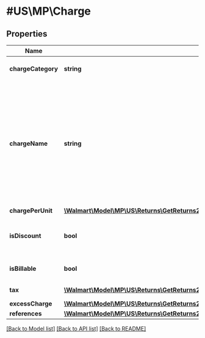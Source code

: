 # #US\MP\Charge

## Properties

Name | Type | Description | Notes
------------ | ------------- | ------------- | -------------
**chargeCategory** | **string** | The category type. (e.g., 'PRODUCT' or 'FEE') | [optional]
**chargeName** | **string** | If chargeType is PRODUCT, chargeName is ItemPrice. If chargeType is PRODUCT and includes a chargeName as SubscriptionDiscount, these are subscription orders with a discount. If chargeType is SHIPPING, chargeName is Shipping | [optional]
**chargePerUnit** | [**\Walmart\Model\MP\US\Returns\GetReturns200ResponseReturnOrdersInnerTotalRefundAmount**](GetReturns200ResponseReturnOrdersInnerTotalRefundAmount.md) |  | [optional]
**isDiscount** | **bool** | Is this charge a discount, which then needs to be subtracted from the refund | [optional]
**isBillable** | **bool** | Should this charge be included in the refund computation | [optional]
**tax** | [**\Walmart\Model\MP\US\Returns\GetReturns200ResponseReturnOrdersInnerReturnOrderLinesInnerChargesInnerTaxInner[]**](GetReturns200ResponseReturnOrdersInnerReturnOrderLinesInnerChargesInnerTaxInner.md) | Taxes for each charge | [optional]
**excessCharge** | [**\Walmart\Model\MP\US\Returns\GetReturns200ResponseReturnOrdersInnerTotalRefundAmount**](GetReturns200ResponseReturnOrdersInnerTotalRefundAmount.md) |  | [optional]
**references** | [**\Walmart\Model\MP\US\Returns\GetReturns200ResponseReturnOrdersInnerReturnOrderLinesInnerChargesInnerReferencesInner[]**](GetReturns200ResponseReturnOrdersInnerReturnOrderLinesInnerChargesInnerReferencesInner.md) | Used only for OG | [optional]


[[Back to Model list]](../) [[Back to API list]](../../Api/US/MP) [[Back to README]](../../README.md)
